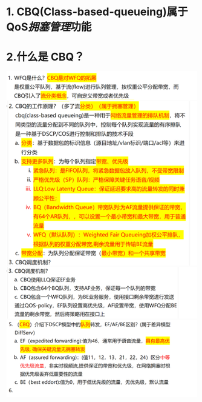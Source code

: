 # 1. CBQ(Class-based-queueing)属于 QoS*拥塞管理*功能

# 2.什么是 CBQ？

![alt text](image-6.png)
![alt text](image-5.png)
![alt text](image-7.png)
![alt text](image-8.png)
